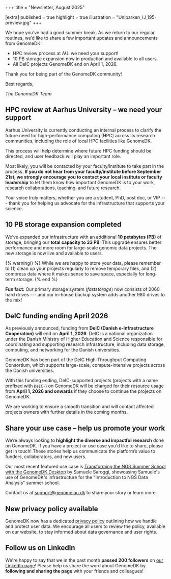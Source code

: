 +++
title = "Newsletter, August 2025"

[extra]
published = true
highlight = true
illustration = "Uniparken_IJ_195-preview.jpg"
+++

We hope you’ve had a good summer break. As we return to our regular routines, we’d like to share a few important updates and announcements from GenomeDK:

* HPC review process at AU: we need your support!
* 10 PB storage expansion now in production and available to all users.
* All DeIC projects GenomeDK end on April 1, 2026.

Thank you for being part of the GenomeDK community!

Best regards,

_The GenomeDK Team_

<!-- more -->

## HPC review at Aarhus University – we need your support

Aarhus University is currently conducting an internal process to clarify the future need for high-performance computing (HPC) across its research communities, including the role of local HPC facilities like GenomeDK.

This process will help determine where future HPC funding should be directed, and user feedback will play an important role.

Most likely, you will be contacted by your faculty/institute to take part in the process. **If you do not hear from your faculty/institute before September 21st, we strongly encourage you to contact your local institute or faculty leadership** to let them know how important GenomeDK is to your work, research collaborations, teaching, and future research.

Your voice truly matters, whether you are a student, PhD, post doc, or VIP --- thank you for helping us advocate for the infrastructure that supports your science.

## 10 PB storage expansion completed

We’ve expanded our infrastructure with an additional **10 petabytes (PB)** of storage, bringing our **total capacity to 33 PB**. This upgrade ensures better performance and more room for large-scale genomic data projects. The new storage is now live and available to users.

{% warning() %}
While we are happy to store your data, please remember to (1) clean up your projects regularly to remove temporary files, and (2) compress data where it makes sense to save space, especially for long-term storage.
{% end %}

**Fun fact:** Our primary storage system (*faststorage*) now consists of 2060 hard drives --- and our in-house backup system adds another 980 drives to the mix!

## DeIC funding ending April 2026

As previously announced, funding from **DeIC (Danish e-Infrastructure Cooperation)** will end on **April 1, 2026**. DeIC is a national organization under the Danish Ministry of Higher Education and Science responsible for coordinating and supporting research infrastructure, including data storage, computing, and networking for the Danish universities.

GenomeDK has been part of the DeIC High-Throughput Computing Consortium, which supports large-scale, compute-intensive projects across the Danish universities.

With this funding ending, DeIC-supported projects (projects with a name prefixed with `DeIC-`) on GenomeDK will be charged for their resource usage from **April 1, 2026 and onwards** if they choose to continue the projects on GenomeDK.

We are working to ensure a smooth transition and will contact affected projects owners with further details in the coming months.

## Share your use case – help us promote your work

We’re always looking to **highlight the diverse and impactful research** done on GenomeDK. If you have a project or use case you'd like to share, please get in touch! These stories help us communicate the platform’s value to funders, collaborators, and new users.

Our most recent featured use case is [Transforming the NGS Summer School with the GenomeDK Desktop](https://genome.au.dk/news/ngs-course-use-case/) by Samuele Saroggi, showcasing Samuele's use of GenomeDK's infrastructure for the "Introduction to NGS Data Analysis" summer school.

Contact us at [support@genome.au.dk](mailto:support@genome.au.dk) to share your story or learn more.

## New privacy policy available

GenomeDK now has a dedicated [privacy policy](@/privacy.md) outlining how we handle and protect user data. We encourage all users to review the policy, available on our website, to stay informed about data governance and user rights.

## Follow us on LinkedIn

We're happy to say that we in the past month **passed 200 followers** on [our LinkedIn page](https://www.linkedin.com/company/genomedk)! Please help us share the word about GenomeDK by **following and sharing the page** with your friends and colleagues!
